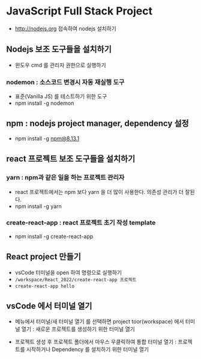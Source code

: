 # JavaScript Full Stack Project
* http://nodejs.org 접속하여 nodejs 설치하기


## Nodejs 보조 도구들을 설치하기
* 윈도우 cmd 를 관리자 권한으로 실행하기

### nodemon : 소스코드 변경시 자동 재실행 도구
* 표준(Vanilla JS) 를 테스트하기 위한 도구
* npm install -g nodemon

## npm : nodejs project manager, dependency 설정
* npm install -g npm@8.13.1

## react 프로젝트 보조 도구들을 설치하기
### yarn : npm과 같은 일을 하는 프로젝트 관리자
* react 프로젝트에서는 npm 보다 yarn 을 더 많이 사용한다. 의존성 관리가 더 잘된다.
* npm install -g yarn

### create-react-app : react 프로젝트 초기 작성 template
* npm install -g create-react-app

## React project 만들기
* vsCode 터미널을 open 하여 명령으로 실행하기
* ```/workspace/React_2022/create-react-app 프로젝트 ```
* ```create-react-app hello```

## vsCode 에서 터미널 열기
* 메뉴에서 터미널/새 터미널 열기 를 선택하면 project toor(workspace) 에서 터미널 열기 : 새로운 프로젝트를 생성하기 위한 터미널 열기

* 프로젝트 생성 후 프로젝트 폴더에서 마우스 우클릭하여 통합 터미널 열기 : 프로젝트를 시작하거나 Dependency 를 설치하기 위한 터미널 열기

